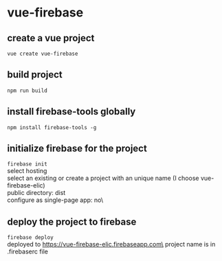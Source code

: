 # vue-firebase

## create a vue project
`vue create vue-firebase`

## build project
`npm run build`

## install firebase-tools globally
`npm install firebase-tools -g`

## initialize firebase for the project
`firebase init`\
select hosting \
select an existing or create a project with an unique name (I choose vue-firebase-elic)\
public directory: dist\
configure as single-page app: no\

## deploy the project to firebase
`firebase deploy`\
deployed to https://vue-firebase-elic.firebaseapp.com\
project name is in .firebaserc file






